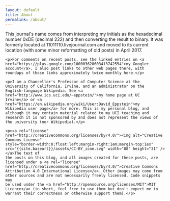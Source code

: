 ```yaml
---
layout: default
title: About
permalink: /about/
---
```

<div class="home">
    <p>This journal's name comes from interpreting my initials as the
    hexadecimal number 0xDE (decimal 222) and then converting the result
    to binary. It was formerly located at 11011110.livejournal.com and
    moved to its current location (with some minor reformatting of old
    posts) in April 2017.</p>

    <p>For comments on recent posts, see the linked entries on <a
    href="https://plus.google.com/100003628603413742554">my Google+
    account</a>. I also post links to other web pages there, with
    roundups of those links approximately twice monthly here.</p>

    <p>I am a Chancellor's Professor of Computer Science at the
    University of California, Irvine, and an administrator on the
    English-language Wikipedia. See <a
    href="http://www.ics.uci.edu/~eppstein/">my home page at UC
    Irvine</a> or <a
    href="https://en.wikipedia.org/wiki/User:David_Eppstein">my
    Wikipedia user page</a> for more. This is my personal blog, and
    although it may contain material related to my UCI teaching and
    research it is not sponsored by and does not represent the views of
    the university (nor Wikipedia).</p>

    <p><a rel="license"
    href="http://creativecommons.org/licenses/by/4.0/"><img alt="Creative
    Commons License"
    style="border-width:0;float:left;margin-right:1em;margin-top:1ex"
    src="{{site.baseurl}}/assets/CC-BY_icon.svg" width="88" height="31" /></a>The text of
    the posts on this blog, and all images created for these posts, are
    licensed under a <a rel="license"
    href="http://creativecommons.org/licenses/by/4.0/">Creative Commons
    Attribution 4.0 International License</a>. Other images may come from
    other sources and are not necessarily freely licensed. Code snippets may
    be used under the <a href="http://opensource.org/licenses/MIT">MIT
    Licence</a> (in short, feel free to use them but don't expect me to
    warrant their correctness or otherwise support them).</p>
</div>
